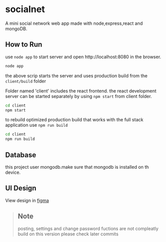 # socialnet
A mini social network web app made with node,express,react and mongoDB.

## How to Run
use `node app` to start server and open http://localhost:8080 in the browser.
```bash
node app
```
the above scrip starts the server and uses production build from the `client/build` folder

Folder named 'client' includes the react frontend. the react development server can be started  separately by using `npm start` from client folder.

```bash
cd client
npm start
```

to rebuild optimized production build that works with the full stack application use `npm run build`
```bash
cd client
npm run build
```

## Database
this project user mongodb.make sure that mongodb is installed on th device.


## UI Design
View design in [figma](https://www.figma.com/file/GU6wWJWd1VbZEfU9MGazFC/socialnetwork?node-id=0%3A1&t=AAJdOwdJATxJ35px-1)




>## Note
>posting, settings and change password fuctions are not compleatly build on this version please check later commits


